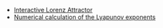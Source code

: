 - [Interactive Lorenz Attractor](http://www.malinc.se/m/Lorenz.php)
- [Numerical calculation of the Lyapunov exponents](http://personal.psu.edu/users/j/d/jdr234/phys527/chaos_Project/reportFiles/report/node8.html)

